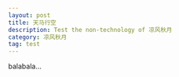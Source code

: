 ```yaml
---
layout: post
title: 天马行空
description: Test the non-technology of 凉风秋月
category: 凉风秋月
tag: test
---
```


balabala...